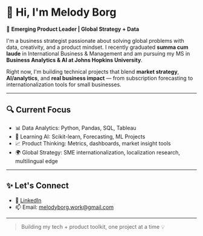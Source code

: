 # 👋 Hi, I'm Melody Borg

🎯 **Emerging Product Leader | Global Strategy + Data**

I'm a business strategist passionate about solving global problems with data, creativity, and a product mindset. I recently graduated **summa cum laude** in International Business & Management and am pursuing my MS in **Business Analytics & AI at Johns Hopkins University**.

Right now, I'm building technical projects that blend **market strategy**, **AI/analytics**, and **real business impact** — from subscription forecasting to internationalization tools for small businesses.

---

## 🔍 Current Focus

- 📊 Data Analytics: Python, Pandas, SQL, Tableau
- 🤖 Learning AI: Scikit-learn, Forecasting, ML Projects
- 📈 Product Thinking: Metrics, dashboards, market insight tools
- 🌍 Global Strategy: SME internationalization, localization research, multilingual edge

---

## ✨ Let's Connect

- 💼 [LinkedIn](https://linkedin.com/in/melody-borg)
- 📫 Email: melodyborg.work@gmail.com

---

> Building my tech + product toolkit, one project at a time 💡
